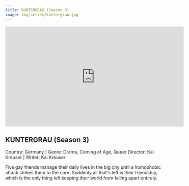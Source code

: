 ```yaml
---
title: KUNTERGRAU (Season 3)
image: img/series/kuntergrau.jpg
---
```

<iframe width="560" height="315" src="https://youtu.be/WEyfOULzmmE" frameborder="0" allow="accelerometer; autoplay; encrypted-media; gyroscope; picture-in-picture" allowfullscreen></iframe>

## KUNTERGRAU (Season 3)
Country: Germany | Genre: Drama, Coming of Age, Queer
Director: Kai Kreuser | Writer: Kai Kreuser

Five gay friends manage their daily lives in the big city until a homophobic attack strikes them to the core. Suddenly all that's left is their friendship, which is the only thing left keeping their world from falling apart entirely.
